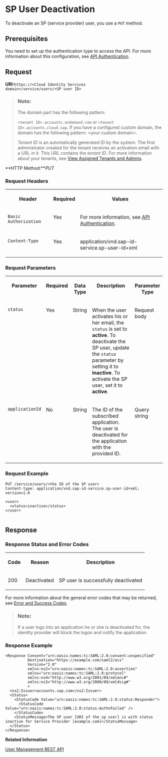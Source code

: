 <!-- loiode64bd81c6b044fa9f4e795e01218daa -->

# SP User Deactivation

To deactivate an SP \(service provider\) user, you use a `PUT` method.



<a name="loiode64bd81c6b044fa9f4e795e01218daa__section_mbm_1xk_fdb"/>

## Prerequisites

You need to set up the authentication type to access the API. For more information about this configuration, see [API Authentication](../Operation-Guide/api-authentication-9d200d5.md).



## Request

**URI:**<code>https://&lt;Cloud Identity Services domain&gt;/service/users/&lt;SP user ID&gt;</code>

> ### Note:  
> The domain part has the following pattern:
> 
> `<tenant ID>.accounts.ondemand.com` or `<tenant ID>.accounts.cloud.sap`. If you have a configured custom domain, the domain has the following pattern: <your custom domain\>.
> 
> *Tenant ID* is an automatically generated ID by the system. The first administrator created for the tenant receives an activation email with a URL in it. This URL contains the *tenant ID*. For more information about your tenants, see [View Assigned Tenants and Admins](../view-assigned-tenants-and-admins-f56e6f2.md).

**HTTP Method:***PUT*



### Request Headers


<table>
<tr>
<th valign="top">

Header

</th>
<th valign="top">

Required

</th>
<th valign="top">

Values

</th>
</tr>
<tr>
<td valign="top">

`Basic Authorization`

</td>
<td valign="top">

Yes

</td>
<td valign="top">

For more information, see [API Authentication](../Operation-Guide/api-authentication-9d200d5.md).

</td>
</tr>
<tr>
<td valign="top">

`Content-Type`

</td>
<td valign="top">

Yes

</td>
<td valign="top">

application/vnd.sap-id-service.sp-user-id+xml

</td>
</tr>
</table>



### Request Parameters


<table>
<tr>
<th valign="top">

Parameter

</th>
<th valign="top">

Required

</th>
<th valign="top">

Data Type

</th>
<th valign="top">

Description

</th>
<th valign="top">

Parameter Type

</th>
</tr>
<tr>
<td valign="top">

`status`

</td>
<td valign="top">

Yes

</td>
<td valign="top">

String

</td>
<td valign="top">

When the user activates his or her email, the `status` is set to **active**. To deactivate the SP user, update the `status` parameter by setting it to **inactive**. To activate the SP user, set it to **active**.

</td>
<td valign="top">

Request body

</td>
</tr>
<tr>
<td valign="top">

`applicationId`

</td>
<td valign="top">

No

</td>
<td valign="top">

String

</td>
<td valign="top">

The ID of the subscribed application. The user is deactivated for the application with the provided ID.

</td>
<td valign="top">

Query string

</td>
</tr>
</table>



### Request Example

```
PUT /service/users/<the ID of the SP user>
Content-type: application/vnd.sap-id-service.sp-user-id+xml; version=1.0

<user>
  <status>inactive</status>
</user>


```



## Response



### Response Status and Error Codes


<table>
<tr>
<th valign="top">

Code

</th>
<th valign="top">

Reason

</th>
<th valign="top">

Description

</th>
</tr>
<tr>
<td valign="top">

200

</td>
<td valign="top">

Deactivated

</td>
<td valign="top">

SP user is successfully deactivated

</td>
</tr>
</table>

For more information about the general error codes that may be returned, see [Error and Success Codes](error-and-success-codes-7f87a75.md).

> ### Note:  
> If a user logs into an application he or she is deactivated for, the identity provider will block the logon and notify the application.



### Response Example

```
<Response Consent="urn:oasis:names:tc:SAML:2.0:consent:unspecified"
          Destination="https://example.com/saml2/acs"
          Version="2.0"
          xmlns:ns2="urn:oasis:names:tc:SAML:2.0:assertion"
          xmlns="urn:oasis:names:tc:SAML:2.0:protocol"
          xmlns:ns4="http://www.w3.org/2001/04/xmlenc#"
          xmlns:ns3="http://www.w3.org/2000/09/xmldsig#"
          >
  <ns2:Issuer>accounts.sap.com</ns2:Issuer>
  <Status>
    <StatusCode Value="urn:oasis:names:tc:SAML:2.0:status:Responder">
      <StatusCode Value="urn:oasis:names:tc:SAML:2.0:status:AuthnFailed" />
    </StatusCode>
    <StatusMessage>The SP user [URI of the sp user] is with status inactive for Service Provider [example.com]</StatusMessage>
  </Status>
</Response>
```



**Related Information**  


[User Management REST API](user-management-rest-api-e6bb70d.md "This REST API allows you to implement a request for user management, such as user registration, as well as SP user retrieval, deactivation and deletion.")

